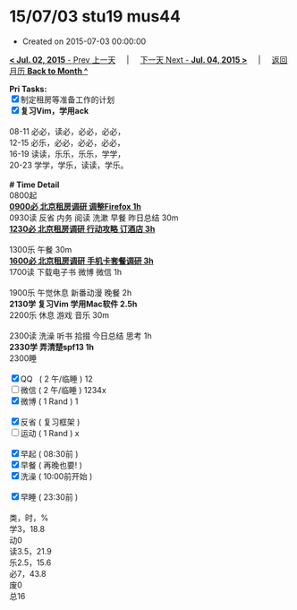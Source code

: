 # 15/07/03 stu19 mus44

- Created on 2015-07-03 00:00:00

[**< Jul. 02, 2015** - Prev 上一天](_archived/lifelogs/2015/07/d02.md) &nbsp; &nbsp; | &nbsp; &nbsp; [下一天 Next - **Jul. 04, 2015 >**](_archived/lifelogs/2015/07/d04.md) &nbsp; &nbsp; |  &nbsp; &nbsp; [返回月历 **Back to Month ^**](_archived/lifelogs/2015/07/index.md)
<br/><div><b>Pri Tasks:</b></div><div><input checked="true" type="checkbox"/>制定租房等准备工作的计划</div><div><b><input checked="true" type="checkbox"/></b><b>复习Vim，学用ack</b></div><div><br/></div><div>08-11 必必，读必，必必，必必，</div><div>12-15 必乐，必必，必必，必必，</div><div>16-19 读读，乐乐，乐乐，学学，</div><div>20-23 学学，学乐，读读，学乐。</div><div><br/></div><div><b># Time Detail</b></div><div>0800起</div><div><u><b>0900必 北京租房调研 调整Firefox 1h</b></u></div><div>0930读 反省 内务 阅读 洗漱 早餐 昨日总结 30m</div><div><u><b>1230必 北京租房调研 行动攻略 订酒店 3h</b></u></div><div><br/></div><div>1300乐 午餐 30m</div><div><u><b>1600必 北京租房调研 手机卡套餐调研 3h</b></u></div><div>1700读 下载电子书 微博 微信 1h</div><div><br/></div><div>1900乐 午觉休息 新番动漫 晚餐 2h</div><div><b>2130学 复习Vim 学用Mac软件 2.5h</b></div><div>2200乐 休息 游戏 音乐 30m</div><div><br/></div><div>2300读 洗澡 听书 拾掇 今日总结 思考 1h</div><div><b>2330学 弄清楚spf13 1h</b></div><div>2300睡</div><div><br/></div><div><input checked="true" type="checkbox"/>QQ   ( 2 午/临睡 ) 12</div><div><input type="checkbox"/>微信 ( 2 午/临睡 ) 1234x</div><div><input checked="true" type="checkbox"/>微博 ( 1 Rand ) 1</div><div><br/></div><div><input checked="true" type="checkbox"/>反省 ( 复习框架 )</div><div><input type="checkbox"/>运动 ( 1 Rand ) x</div><div><br/></div><div><input checked="true" type="checkbox"/>早起 ( 08:30前 )</div><div><input checked="true" type="checkbox"/>早餐 ( 再晚也要! )</div><div><input checked="true" type="checkbox"/>洗澡 ( 10:00前开始 )</div><div><br/></div><div><input checked="true" type="checkbox"/>早睡 ( 23:30前 )</div><div><br/></div><div>类，时，%</div><div>学3，18.8</div><div>动0</div><div>读3.5，21.9</div><div>乐2.5，15.6</div><div>必7，43.8</div><div>废0</div><div>总16</div>
